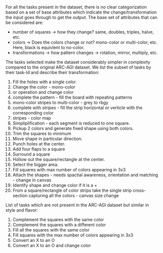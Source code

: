 For all the tasks present in the dataset, there is no clear categorization based on a set of base attributes which indicate the change/transformation the input goes through to get the output.
The base set of attributes that can be considered are:
*   number of squares -> how they change? same, doubles, triples, halve, etc.
*   colors -> Does the colors change or not? mono-color or multi-color, etc. Here, black is equivlent to no-color.
*   transformations -> how pattern changes -> rotation, mirror, multiply, etc.

The tasks selected make the dataset considerably simpler in complexity compared to the original ARC-AGI dataset. We list the subset of tasks by their task-Id and describe their transformation:

1. Fill the holes with a single color.
2. Change the color - mono-color
5. or operation and change color
6. complete the pattern - fill the board with repeating patterns
9. mono-color stripes to multi-color - grey to rbgy
12. complete with stripes - fill the strip horizontal or verticle with the corresponding color
15. stripes - color map
20. Simpliplification - each segment is reduced to one square. 
27. Pickup 2 colors and generate fixed shape using both colors.
30. Trim the squares to minimum
52. Move shape in particular direction. 
84. Punch holes at the center. 
85. Add four flaps to a square
94. Surround a square
97. Hollow out the square/rectangle at the center. 
99. Select the bigger area.
128. Fill squares with max number of colors appearing in 3x3
152. Attach the shapes - needs spactial awareness, orientation and matching - change in canvas
159. Identify shape and change color if it is a +
177. From a square/rectangle of color strips take the single strip cross-section capturing all the colors - canvas size change

List of tasks which are not present in the ARC-AGI dataset but similar in style and flavor:

1. Complement the squares with the same color
2. Complement the squares with a different color
3. Fill all the squares with the same color
4. Fill squares with the max number of colors appearing in 3x3
5. Convert an X to an O
6. Convert an X to an O and change color

